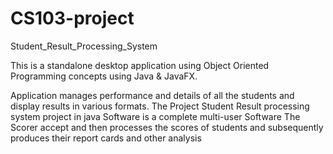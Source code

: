 # CS103-project
Student_Result_Processing_System

This is a standalone desktop application using Object Oriented Programming concepts using Java & JavaFX. 

Application manages performance and details of all the students and display results in various formats.
The Project Student Result processing  system project in java Software is a complete multi-user Software The Scorer accept and then processes the scores of students and subsequently produces their report cards and other analysis

